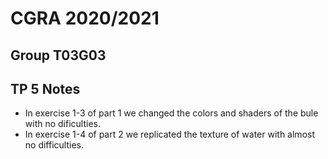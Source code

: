 # CGRA 2020/2021

## Group T03G03

## TP 5 Notes


- In exercise 1-3 of part 1 we changed the colors and shaders of the bule with no dificulties.
- In exercise 1-4 of part 2 we replicated the texture of water with almost no difficulties.